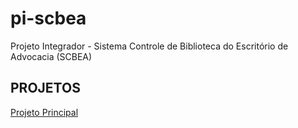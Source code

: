 # pi-scbea

Projeto Integrador - Sistema Controle de Biblioteca do Escritório de Advocacia (SCBEA)

## PROJETOS
[Projeto Principal](https://github.com/Viniciusalopes/pi-scbea/projects/1)

